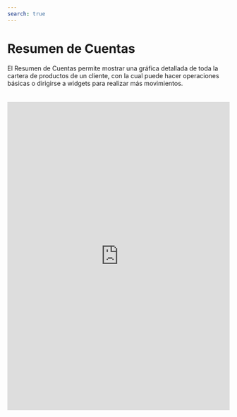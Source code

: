 ```yaml
---
search: true
---
```


# Resumen de Cuentas

El Resumen de Cuentas permite mostrar una gráfica detallada de toda la cartera de productos de un cliente, con la cual puede hacer operaciones básicas o dirigirse a widgets para realizar más movimientos.

<iframe src="https://widgets.modyo.com/personas/summary" width="100%" height="700px" frameBorder="0"  style="overflow:auto;margin-top:20px;"/>


## Funciones 

Presenta la posición del cliente en los distintos productos que tiene con la institución financiera. (Cuentas y Tarjetas).

Los resúmenes individuales presentan la información del producto específico de manera numérica y gráfica.

### Propiedades

#### Cuenta Corriente

La sección de Cuenta Corriente permite ver un resumen general de los montos disponibles, además de acceso a operaciones como transferencias y movimientos.

|Funcionalidad|Descripción|
|:------------|:----------|
|Saldo disponible|Muestra el saldo total disponible en la cuenta corriente.|
|Total Cargos|Permite ver el total de cargos de cada cuenta.|
|Total Abonos|Muestra el total de abonos o depósitos que se le han hecho a una cuenta.|
|Linea de Crédito|Muestra el estado de la línea de crédito de la cuenta.|
|Monto disponible|Muestra el monto total disponible en la línea de crédito de la cuenta.|
|Transferir|Deriva al widget de Transferencias de cada cuenta.|
|Movimientos|Deriva al widget de Movimientos de la cuenta, para ver detalladamente cada uno de ellos.||

#### Cuenta Vista

Esta sección tiene las mismas funciones que la de Cuenta Corriente. Sin embargo, sólo cambia en la sección Linea de Crédito, donde se reemplaza por los últimos movimientos y cargos realizados al producto.

|Funcionalidad|Descripción|
|:------------|:----------|
|Saldo disponible|Muestra el saldo total disponible en la cuenta corriente.|
|Total Cargos|Permite ver el total de cargos de cada cuenta.|
|Total Abonos|Muestra el total de abonos o depósitos que se le han hecho a una cuenta.|
|Últimos movimientos|Muestra un listado de los últimos movimientos y cargos hechos a la cuenta, junto con su monto y fecha.|
|Transferir|Deriva al widget de Transferencias de cada cuenta.|
|Movimientos|Deriva al widget de Movimientos de la cuenta, para ver detalladamente cada uno de ellos.||

#### Tarjetas de Crédito

Cada una de las tarjetas de crédito tiene su propio módulo gráfico, que permite ver los detalles de cada una de ellas, su monto utilizado y disponible y los últimos movimientos.
Además, separa el cupo nacional del internacional, incluyendo una gráfica que permite ver en proporción lo utilizado.

|Funcionalidad|Descripción|
|:------------|:----------|
|Monto nacional|Muestra el monto nacional utilizado y autorizado, además de una gráfica que indica el primer número en pesos versus el total autorizado.|
|Monto internacional|Muestra el monto internacional utilizado y autorizado, además de una gráfica que indica el primer número versus el total autorizado en dólares.|
|Pagar|Deriva al widget de Pago de Tarjetas, donde podrá abonar los montos facturados.|
|Movimientos|Deriva al widget de Movimientos de la tarjeta, para ver detalladamente cada uno de ellos.|






